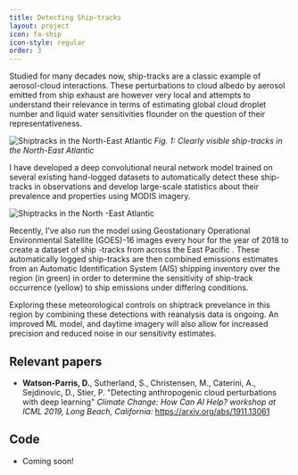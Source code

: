 ```yaml
---
title: Detecting Ship-tracks
layout: project
icon: fa-ship
icon-style: regular
order: 3
---
```


Studied for many decades now, ship-tracks are a classic example of aerosol-cloud interactions. These perturbations to cloud albedo by aerosol emitted from ship exhaust are however very local and attempts to understand their relevance in terms of estimating global cloud droplet number and liquid water sensitivities flounder on the question of their representativeness. 

<span class="image"><img src="{{ 'assets/images/shiptracks.jpg' | relative_url }}" alt="Shiptracks in the North-East
 Atlantic" /></span>
 *Fig. 1: Clearly visible ship-tracks in the North-East Atlantic*

I have developed a deep convolutional neural network model trained on several existing hand-logged
 datasets to automatically detect these ship-tracks in observations and develop large-scale statistics about their
  prevalence and properties using MODIS imagery.

<span class="image left"><img src="{{ 'assets/images/shiptracks_and_ships.gif' | relative_url }}" alt="Shiptracks in the
 North
-East
 Atlantic" /></span>
 
Recently, I've also run the model using Geostationary
  Operational Environmental Satellite (GOES)-16 images every hour for the year of 2018 to create a dataset of ship
  -tracks from across the
  East Pacific . These automatically logged ship-tracks are then combined emissions estimates from an Automatic
   Identification System (AIS) shipping inventory over the region (in green) in order to determine the sensitivity of
    ship-track
    occurrence (yellow) to ship emissions under differing conditions.
    
Exploring these meteorological controls on shiptrack prevelance in this region by combining these detections with
 reanalysis data is ongoing. An improved ML model, and daytime imagery will also allow for increased precision and
  reduced noise in our sensitivity estimates.

## Relevant papers
 - **Watson-Parris, D.**, Sutherland, S., Christensen, M., Caterini,
    A., Sejdinovic, D., Stier, P. "Detecting anthropogenic cloud
    perturbations with deep learning" *Climate Change: How Can AI Help?
    workshop at ICML 2019, Long Beach, California:*
    <https://arxiv.org/abs/1911.13061>  

## Code
 - Coming soon!